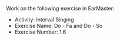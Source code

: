 Work on the following exercise in EarMaster:
- Activity: Interval Singing
- Exercise Name: Do - Fa and Do - So
- Exercise Number: 1.6
